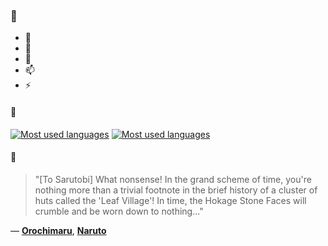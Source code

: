 ### 👋

- 🔭
- 🌱
- 💬
- 📫
- ⚡

#### 🧏

[![Most used languages](https://github-readme-stats-aynah.vercel.app/api/top-langs/?username=aynh&theme=solarized-dark&langs_count=6&layout=compact&hide_title=true)](https://github.com/anuraghazra/github-readme-stats#gh-dark-mode-only)
[![Most used languages](https://github-readme-stats-aynah.vercel.app/api/top-langs/?username=aynh&theme=solarized-light&langs_count=6&layout=compact&hide_title=true)](https://github.com/anuraghazra/github-readme-stats#gh-light-mode-only)

#### 💬

> "[To Sarutobi] What nonsense! In the grand scheme of time, you're nothing more than a trivial footnote in the brief history of a cluster of huts called the 'Leaf Village'! In time, the Hokage Stone Faces will crumble and be worn down to nothing..."

&mdash; [**Orochimaru**](https://myanimelist.net/character.php?q=Orochimaru&cat=character), [**Naruto**](https://myanimelist.net/search/all?q=Naruto&cat=all)
